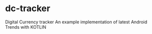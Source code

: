 # dc-tracker
Digital Currency tracker
An example implementation of latest Android Trends with KOTLIN
